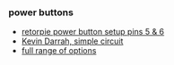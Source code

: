 ### power buttons
* [retorpie power button setup pins 5 & 6](https://www.youtube.com/watch?v=4nTuzIY0i3k)
* [Kevin Darrah, simple circuit](https://www.youtube.com/watch?v=pAVGv7mzmZY)
* [full range of options](https://learn.pi-supply.com/make/adding-an-on-off-switch-to-your-raspberry-pi/)
